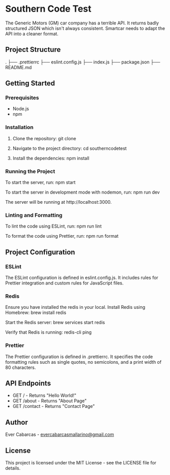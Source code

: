 # Southern Code Test

The Generic Motors (GM) car company has a terrible API. It returns badly structured JSON which isn't always consistent. Smartcar needs to adapt the API into a cleaner format.

## Project Structure

.
├── .prettierrc
├── eslint.config.js
├── index.js
├── package.json
├── README.md

## Getting Started

### Prerequisites

- Node.js
- npm

### Installation

1. Clone the repository:
   git clone <repository-url>
   
2. Navigate to the project directory:
   cd southerncodetest
   
3. Install the dependencies:
   npm install

### Running the Project

To start the server, run:
   npm start

To start the server in development mode with nodemon, run:
   npm run dev

The server will be running at http://localhost:3000.

### Linting and Formatting

To lint the code using ESLint, run:
   npm run lint

To format the code using Prettier, run:
   npm run format

## Project Configuration

### ESLint

The ESLint configuration is defined in eslint.config.js. It includes rules for Prettier integration and custom rules for JavaScript files.

### Redis

Ensure you have installed the redis in your local.
Install Redis using Homebrew:
brew install redis

Start the Redis server:
brew services start redis

Verify that Redis is running:
redis-cli ping


### Prettier

The Prettier configuration is defined in .prettierrc. It specifies the code formatting rules such as single quotes, no semicolons, and a print width of 80 characters.

## API Endpoints

- GET / - Returns "Hello World!"
- GET /about - Returns "About Page"
- GET /contact - Returns "Contact Page"

## Author

Ever Cabarcas - evercabarcasmallarino@gmail.com

## License

This project is licensed under the MIT License - see the LICENSE file for details.
